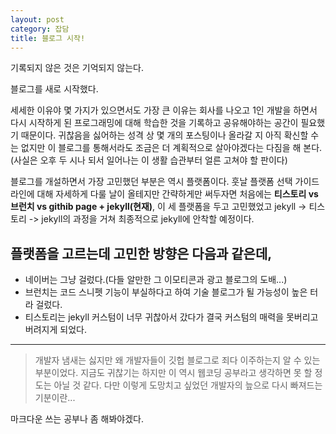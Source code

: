 ```yaml
---
layout: post
category: 잡담
title: 블로그 시작!
---
```


<div class="message">
  기록되지 않은 것은 기억되지 않는다.
</div>

블로그를 새로 시작했다.

세세한 이유야 몇 가지가 있으면서도 가장 큰 이유는 회사를 나오고 1인 개발을 하면서 다시 시작하게 된 프로그래밍에 대해 학습한 것을 기록하고 공유해야하는 공간이 필요했기 때문이다. 귀찮음을 싫어하는 성격 상 몇 개의 포스팅이나 올라갈 지 아직 확신할 수는 없지만 이 블로그를 통해서라도 조금은 더 계획적으로 살아야겠다는 다짐을 해 본다.(사실은 오후 두 시나 되서 일어나는 이 생활 습관부터 얼른 고쳐야 할 판이다)

블로그를 개설하면서 가장 고민했던 부분은 역시 플랫폼이다.
훗날 플랫폼 선택 가이드라인에 대해 자세하게 다룰 날이 올테지만 간략하게만 써두자면 처음에는 **티스토리 vs 브런치 vs githib page + jekyll(현재)**, 이 세 플랫폼을 두고 고민했었고 jekyll -> 티스토리 -> jekyll의 과정을 거쳐 최종적으로 jekyll에 안착할 예정이다.

플랫폼을 고르는데 고민한 방향은 다음과 같은데,
-----
- 네이버는 그냥 걸렀다.(다들 알만한 그 이모티콘과 광고 블로그의 도배...)
- 브런치는 코드 스니펫 기능이 부실하다고 하여 기술 블로그가 될 가능성이 높은 터라 걸렀다.
- 티스토리는 jekyll 커스텀이 너무 귀찮아서 갔다가 결국 커스텀의 매력을 못버리고 버려지게 되었다.
-----
> 개발자 냄새는 싫지만 왜 개발자들이 깃헙 블로그로 죄다 이주하는지 알 수 있는 부분이었다. 지금도 귀찮기는 하지만 이 역시 웹코딩 공부라고 생각하면 못 할 정도는 아닐 것 같다. 다만 이렇게 도망치고 싶었던 개발자의 늪으로 다시 빠져드는 기분이란...

마크다운 쓰는 공부나 좀 해봐야겠다.
